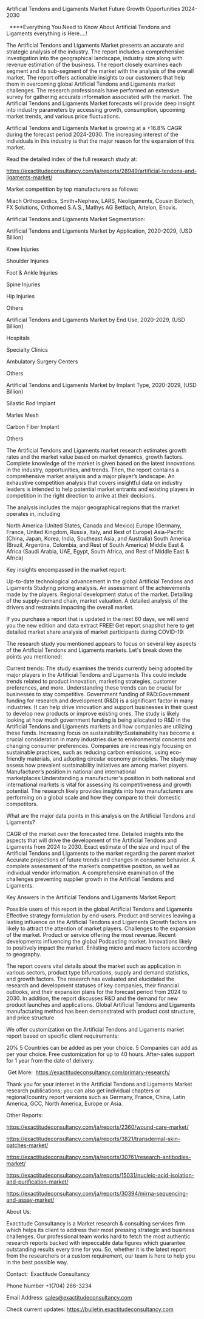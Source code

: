 Artificial Tendons and Ligaments Market Future Growth Opportunities 2024-2030

  ****Everything You Need to Know About Artificial Tendons and Ligaments everything is Here....!

The Artificial Tendons and Ligaments Market presents an accurate and strategic analysis of the industry. The report includes a comprehensive investigation into the geographical landscape, industry size along with revenue estimation of the business. The report closely examines each segment and its sub-segment of the market with the analysis of the overall market. The report offers actionable insights to our customers that help them in overcoming global Artificial Tendons and Ligaments market challenges. The research professionals have performed an extensive survey for gathering accurate information associated with the market. The Artificial Tendons and Ligaments Market forecasts will provide deep insight into industry parameters by accessing growth, consumption, upcoming market trends, and various price fluctuations.

Artificial Tendons and Ligaments Market is growing at a +16.8% CAGR during the forecast period 2024-2030. The increasing interest of the individuals in this industry is that the major reason for the expansion of this market.

Read the detailed index of the full research study at:

https://exactitudeconsultancy.com/ja/reports/28949/artificial-tendons-and-ligaments-market/

Market competition by top manufacturers as follows:

Miach Orthopaedics, Smith+Nephew, LARS, Neoligaments, Cousin Biotech, FX Solutions, Orthomed S.A.S., Mathys AG Bettlach, Artelon, Enovis.

Artificial Tendons and Ligaments Market Segmentation:

Artificial Tendons and Ligaments Market by Application, 2020-2029, (USD Billion)

Knee Injuries

Shoulder Injuries

Foot & Ankle Injuries

Spine Injuries

Hip Injuries

Others

Artificial Tendons and Ligaments Market by End Use, 2020-2029, (USD Billion)

Hospitals

Specialty Clinics

Ambulatory Surgery Centers

Others

Artificial Tendons and Ligaments Market by Implant Type, 2020-2029, (USD Billion)

Silastic Rod Implant

Marlex Mesh

Carbon Fiber Implant

Others

The Artificial Tendons and Ligaments market research estimates growth rates and the market value based on market dynamics, growth factors. Complete knowledge of the market is given based on the latest innovations in the industry, opportunities, and trends. Then, the report contains a comprehensive market analysis and a major player’s landscape. An exhaustive competition analysis that covers insightful data on industry leaders is intended to help potential market entrants and existing players in competition in the right direction to arrive at their decisions.

The analysis includes the major geographical regions that the market operates in, including

North America (United States, Canada and Mexico)
Europe (Germany, France, United Kingdom, Russia, Italy, and Rest of Europe)
Asia-Pacific (China, Japan, Korea, India, Southeast Asia, and Australia)
South America (Brazil, Argentina, Colombia, and Rest of South America)
Middle East & Africa (Saudi Arabia, UAE, Egypt, South Africa, and Rest of Middle East & Africa)

Key insights encompassed in the market report:

Up-to-date technological advancement in the global Artificial Tendons and Ligaments
Studying pricing analysis.
An assessment of the achievements made by the players.
Regional development status of the market.
Detailing of the supply-demand chain, market valuation.
A detailed analysis of the drivers and restraints impacting the overall market.

If you purchase a report that is updated in the next 60 days, we will send you the new edition and data extract FREE! Get report snapshot here to get detailed market share analysis of market participants during COVID-19:

The research study you mentioned appears to focus on several key aspects of the Artificial Tendons and Ligaments markets. Let's break down the points you mentioned:

Current trends: The study examines the trends currently being adopted by major players in the Artificial Tendons and Ligaments This could include trends related to product innovation, marketing strategies, customer preferences, and more. Understanding these trends can be crucial for businesses to stay competitive.
Government funding of R&D:Government funding for research and development (R&D) is a significant factor in many industries. It can help drive innovation and support businesses in their quest to develop new products or improve existing ones. The study is likely looking at how much government funding is being allocated to R&D in the Artificial Tendons and Ligaments markets and how companies are utilizing these funds.
Increasing focus on sustainability:Sustainability has become a crucial consideration in many industries due to environmental concerns and changing consumer preferences. Companies are increasingly focusing on sustainable practices, such as reducing carbon emissions, using eco-friendly materials, and adopting circular economy principles. The study may assess how prevalent sustainability initiatives are among market players.
Manufacturer’s position in national and international marketplaces:Understanding a manufacturer's position in both national and international markets is vital for assessing its competitiveness and growth potential. The research likely provides insights into how manufacturers are performing on a global scale and how they compare to their domestic competitors.

What are the major data points in this analysis on the Artificial Tendons and Ligaments?

CAGR of the market over the forecasted time.
Detailed insights into the aspects that will drive the development of the Artificial Tendons and Ligaments from 2024 to 2030.
Exact estimate of the size and input of the Artificial Tendons and Ligaments to the market regarding the parent market
Accurate projections of future trends and changes in consumer behavior. A complete assessment of the market’s competitive position, as well as individual vendor information.
A comprehensive examination of the challenges preventing supplier growth in the Artificial Tendons and Ligaments.

Key Answers in the Artificial Tendons and Ligaments Market Report:

Possible users of this report in the global Artificial Tendons and Ligaments
Effective strategy formulation by end-users.
Product and services leaving a lasting influence on the Artificial Tendons and Ligaments
Growth factors are likely to attract the attention of market players.
Challenges to the expansion of the market.
Product or service offering the most revenue.
Recent developments influencing the global Podcasting market.
Innovations likely to positively impact the market.
Enlisting micro and macro factors according to geography.

The report covers vital details about the market such as application in various sectors, product type bifurcations, supply and demand statistics, and growth factors. The research has evaluated and elucidated the research and development statuses of key companies, their financial outlooks, and their expansion plans for the forecast period from 2024 to 2030. In addition, the report discusses R&D and the demand for new product launches and applications. Global Artificial Tendons and Ligaments manufacturing method has been demonstrated with product cost structure, and price structure

We offer customization on the Artificial Tendons and Ligaments market report based on specific client requirements:

20%
5 Countries can be added as per your choice.
5 Companies can add as per your choice.
Free customization for up to 40 hours.
After-sales support for 1 year from the date of delivery.

 Get More:  https://exactitudeconsultancy.com/primary-research/

Thank you for your interest in the Artificial Tendons and Ligaments Market research publications; you can also get individual chapters or regional/country report versions such as Germany, France, China, Latin America, GCC, North America, Europe or Asia.

Other Reports:

https://exactitudeconsultancy.com/ja/reports/2360/wound-care-market/

https://exactitudeconsultancy.com/ja/reports/3821/transdermal-skin-patches-market/

https://exactitudeconsultancy.com/ja/reports/30761/research-antibodies-market/

https://exactitudeconsultancy.com/ja/reports/15031/nucleic-acid-isolation-and-purification-market/

https://exactitudeconsultancy.com/ja/reports/30394/mirna-sequencing-and-assay-market/

About Us:

Exactitude Consultancy is a Market research & consulting services firm which helps its client to address their most pressing strategic and business challenges. Our professional team works hard to fetch the most authentic research reports backed with impeccable data figures which guarantee outstanding results every time for you. So, whether it is the latest report from the researchers or a custom requirement, our team is here to help you in the best possible way.

Contact:  Exactitude Consultancy

Phone Number +1(704) 266-3234

Email Address: sales@exactitudeconsultancy.com

Check current updates: https://bulletin.exactitudeconsultancy.com
